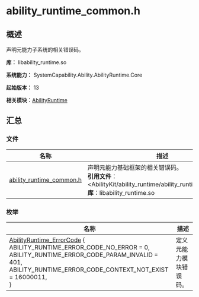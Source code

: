# ability_runtime_common.h


## 概述

声明元能力子系统的相关错误码。

**库：** libability_runtime.so

**系统能力：** SystemCapability.Ability.AbilityRuntime.Core

**起始版本：** 13

**相关模块：**[AbilityRuntime](_ability_runtime.md)


## 汇总

### 文件

| 名称                                                       | 描述                                                         |
| ---------------------------------------------------------- | ------------------------------------------------------------ |
| [ability_runtime_common.h](ability__runtime__common_8h.md) | 声明元能力基础框架的相关错误码。<br/>**引用文件**：<AbilityKit/ability_runtime/ability_runtime_common.h><br/>**库**：libability_runtime.so |


### 枚举

| 名称                                                         | 描述                   |
| ------------------------------------------------------------ | ---------------------- |
| [AbilityRuntime_ErrorCode](_ability_runtime.md#abilityruntime_errorcode) {<br>    ABILITY_RUNTIME_ERROR_CODE_NO_ERROR = 0,<br>    ABILITY_RUNTIME_ERROR_CODE_PARAM_INVALID = 401,<br/>    ABILITY_RUNTIME_ERROR_CODE_CONTEXT_NOT_EXIST = 16000011,<br/>} | 定义元能力模块错误码。 |
